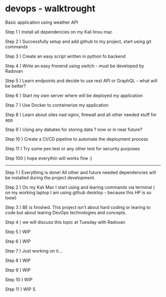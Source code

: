 # devops - walktrought

Basic application using weather API

Step 1 ) Install all dependencies on my Kali linxu mac

Step 2 ) Successfully setup and add github to my project, start using git commands

Step 3 ) Create an easy script written in python fo backend

Step 4 ) Write an easy fronend using switch - must be developed by Radovan

Step 5 ) Learn endpoints and decide to use rest API or GraphQL - what will be better?

Step 6 ) Start my own server where will be deployed my application

Step 7 ) Use Docker to containerize my application

Step 8 ) Learn about sites nad nginx, firewall and all other needed stuff for app

Step 9 ) Using any dabates for storing data ? now or in near future?

Step 10 ) Create a CI/CD pipeline to automate the deployment process

Step 11 ) Try some pen test or any other test for security purposes

Step 100 ) hope everythin will works fine :)


------------------------------------------------------------------------------------------------

Step 1 ) Everything is done! All other and future needed dependencies will be installed during the project development.

Step 2 ) On my Kali Mac I start using and learing commands via terminal ( on my working laptop I am using github desktop - because this HP is so loow)

Step 3 ) BE is finished. This project isn't about hard coding or learing to code but about learing DevOps technologies and concepts.

Step 4 ) we will discuss this topic at Tuesday with Radovan

Step 5 ) WIP

Step 6 ) WIP

Step 7 ) Just working on it...

Step 8 ) WIP

Step 9 ) WIP

Step 10 ) WIP

Step 11 ) WIP
S
